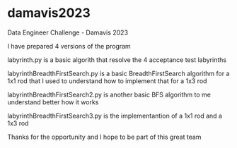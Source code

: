 # damavis2023
Data Engineer Challenge - Damavis 2023

I have prepared 4 versions of the program

labyrinth.py is a basic algorith that resolve the 4 acceptance test labyrinths

labyrinthBreadthFirstSearch.py is a basic BreadthFirstSearch algorithm for a 1x1 rod that I used to understand how to implement that for a 1x3 rod

labyrinthBreadthFirstSearch2.py is another basic BFS algorithm to me understand better how it works

labyrinthBreadthFirstSearch3.py is the implementantion of a 1x1 rod and a 1x3 rod

Thanks for the opportunity and I hope to be part of this great team